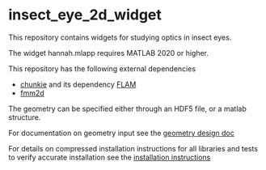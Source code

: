 # insect_eye_2d_widget
This repository contains widgets for studying optics in insect eyes.

The widget hannah.mlapp requires MATLAB 2020 or higher.

This repository has the following external dependencies

- [chunkie](https://github.com/fastalgorithms/chunkie) and its dependency [FLAM](https://github.com/klho/FLAM.git)
- [fmm2d](https://fmm2d.readthedocs.io/en/latest)

The geometry can be specified either through an HDF5 file, or a matlab structure. 

For documentation on geometry input see the [geometry design doc](https://github.com/mrachh/insect_eye_2d/geometry.pdf)

For details on compressed installation instructions for all libraries and tests to verify accurate installation see
the [installation instructions](https://github.com/mrachh/insect_eye_2d_widget/blob/main/installation.pdf)

